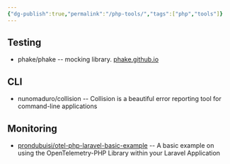 ```yaml
---
{"dg-publish":true,"permalink":"/php-tools/","tags":["php","tools"]}
---
```



## Testing
- phake/phake -- mocking library. [phake.github.io](https://phake.github.io/doc/)

## CLI
- nunomaduro/collision -- Collision is a beautiful error reporting tool for command-line applications
## Monitoring
- [prondubuisi/otel-php-laravel-basic-example](https://github.com/prondubuisi/otel-php-laravel-basic-example) -- A basic example on using the OpenTelemetry-PHP Library within your Laravel Application